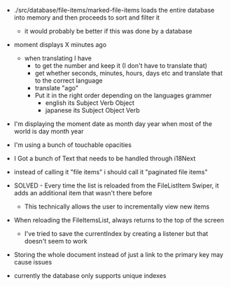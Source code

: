 - ./src/database/file-items/marked-file-items loads the entire database into memory and then proceeds to sort and filter it
  - it would probably be better if this was done by a database

- moment displays X minutes ago
  - when translating I have
    - to get the number and keep it (I don't have to translate that)
    - get whether seconds, minutes, hours, days etc and translate that to the correct language
    - translate "ago"
    - Put it in the right order depending on the languages grammer
      - english its Subject Verb Object
      - japanese its Subject Object Verb


- I'm displaying the moment date as month day year when most of the world is day month year

- I'm using a bunch of touchable opacities

- I Got a bunch of Text that needs to be handled through i18Next


- instead of calling it "file items" i should call it "paginated file items"


- SOLVED - Every time the list is reloaded from the FileListItem Swiper, it adds an additional item that wasn't there before
  - This technically allows the user to incrementally view new items

- When reloading the FileItemsList, always returns to the top of the screen
  - I've tried to save the currentIndex by creating a listener but that doesn't seem to work


- Storing the whole document instead of just a link to the primary key may cause issues

- currently the database only supports unique indexes
